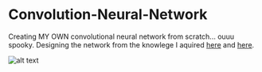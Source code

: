 # Convolution-Neural-Network
Creating MY OWN convolutional neural network from scratch... ouuu spooky. Designing the network from the knowlege I aquired [here](http://cs231n.github.io/convolutional-networks/) and [here](https://papers.nips.cc/paper/4824-imagenet-classification-with-deep-convolutional-neural-networks.pdf).

![alt text](https://www.pyimagesearch.com/wp-content/uploads/2014/06/cnn_architecture.jpg "Convolution")
